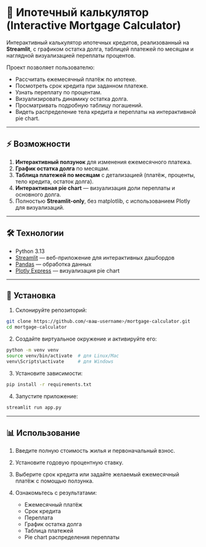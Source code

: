 # 🏦 Ипотечный калькулятор (Interactive Mortgage Calculator)

Интерактивный калькулятор ипотечных кредитов, реализованный на **Streamlit**, с графиком остатка долга, таблицей платежей по месяцам и наглядной визуализацией переплаты процентов.

Проект позволяет пользователю:

* Рассчитать ежемесячный платёж по ипотеке.
* Посмотреть срок кредита при заданном платеже.
* Узнать переплату по процентам.
* Визуализировать динамику остатка долга.
* Просматривать подробную таблицу погашений.
* Видеть распределение тела кредита и переплаты на интерактивной pie chart.

---

## ⚡ Возможности

1. **Интерактивный ползунок** для изменения ежемесячного платежа.
2. **График остатка долга** по месяцам.
3. **Таблица платежей по месяцам** с детализацией (платёж, проценты, тело кредита, остаток долга).
4. **Интерактивная pie chart** — визуализация доли переплаты и основного долга.
5. Полностью **Streamlit-only**, без matplotlib, с использованием Plotly для визуализаций.

---

## 🛠 Технологии

* Python 3.13
* [Streamlit](https://streamlit.io/) — веб-приложение для интерактивных дашбордов
* [Pandas](https://pandas.pydata.org/) — обработка данных
* [Plotly Express](https://plotly.com/python/plotly-express/) — визуализация pie chart

---

## 💾 Установка

1. Склонируйте репозиторий:

```bash
git clone https://github.com/<ваш-username>/mortgage-calculator.git
cd mortgage-calculator
```

2. Создайте виртуальное окружение и активируйте его:

```bash
python -m venv venv
source venv/bin/activate  # для Linux/Mac
venv\Scripts\activate     # для Windows
```

3. Установите зависимости:

```bash
pip install -r requirements.txt
```

4. Запустите приложение:

```bash
streamlit run app.py
```

---

## 📊 Использование

1. Введите полную стоимость жилья и первоначальный взнос.
2. Установите годовую процентную ставку.
3. Выберите срок кредита или задайте желаемый ежемесячный платёж с помощью ползунка.
4. Ознакомьтесь с результатами:

   * Ежемесячный платёж
   * Срок кредита
   * Переплата
   * График остатка долга
   * Таблица платежей
   * Pie chart распределения переплаты